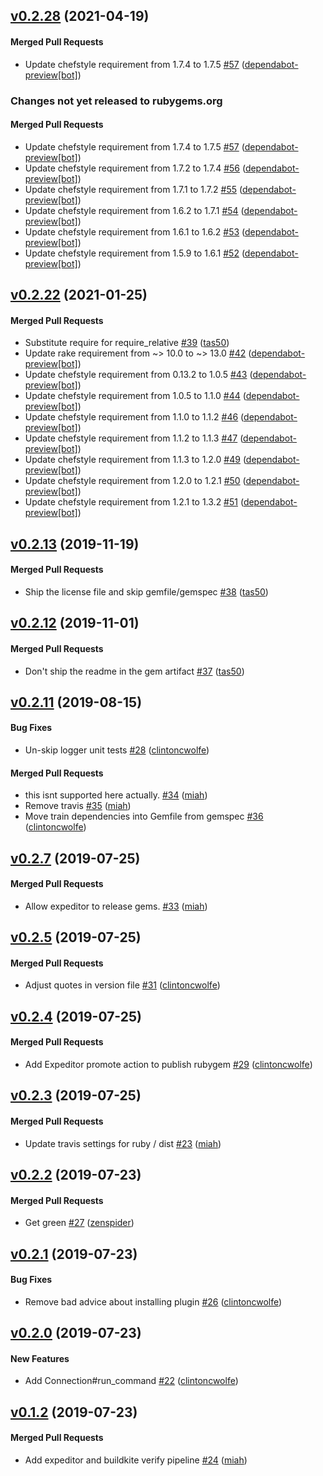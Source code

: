 <!-- latest_release 0.2.28 -->
## [v0.2.28](https://github.com/inspec/train-habitat/tree/v0.2.28) (2021-04-19)

#### Merged Pull Requests
- Update chefstyle requirement from 1.7.4 to 1.7.5 [#57](https://github.com/inspec/train-habitat/pull/57) ([dependabot-preview[bot]](https://github.com/dependabot-preview[bot]))
<!-- latest_release -->

<!-- release_rollup since=0.2.22 -->
### Changes not yet released to rubygems.org

#### Merged Pull Requests
- Update chefstyle requirement from 1.7.4 to 1.7.5 [#57](https://github.com/inspec/train-habitat/pull/57) ([dependabot-preview[bot]](https://github.com/dependabot-preview[bot])) <!-- 0.2.28 -->
- Update chefstyle requirement from 1.7.2 to 1.7.4 [#56](https://github.com/inspec/train-habitat/pull/56) ([dependabot-preview[bot]](https://github.com/dependabot-preview[bot])) <!-- 0.2.27 -->
- Update chefstyle requirement from 1.7.1 to 1.7.2 [#55](https://github.com/inspec/train-habitat/pull/55) ([dependabot-preview[bot]](https://github.com/dependabot-preview[bot])) <!-- 0.2.26 -->
- Update chefstyle requirement from 1.6.2 to 1.7.1 [#54](https://github.com/inspec/train-habitat/pull/54) ([dependabot-preview[bot]](https://github.com/dependabot-preview[bot])) <!-- 0.2.25 -->
- Update chefstyle requirement from 1.6.1 to 1.6.2 [#53](https://github.com/inspec/train-habitat/pull/53) ([dependabot-preview[bot]](https://github.com/dependabot-preview[bot])) <!-- 0.2.24 -->
- Update chefstyle requirement from 1.5.9 to 1.6.1 [#52](https://github.com/inspec/train-habitat/pull/52) ([dependabot-preview[bot]](https://github.com/dependabot-preview[bot])) <!-- 0.2.23 -->
<!-- release_rollup -->

<!-- latest_stable_release -->
## [v0.2.22](https://github.com/inspec/train-habitat/tree/v0.2.22) (2021-01-25)

#### Merged Pull Requests
- Substitute require for require_relative [#39](https://github.com/inspec/train-habitat/pull/39) ([tas50](https://github.com/tas50))
- Update rake requirement from ~&gt; 10.0 to ~&gt; 13.0 [#42](https://github.com/inspec/train-habitat/pull/42) ([dependabot-preview[bot]](https://github.com/dependabot-preview[bot]))
- Update chefstyle requirement from 0.13.2 to 1.0.5 [#43](https://github.com/inspec/train-habitat/pull/43) ([dependabot-preview[bot]](https://github.com/dependabot-preview[bot]))
- Update chefstyle requirement from 1.0.5 to 1.1.0 [#44](https://github.com/inspec/train-habitat/pull/44) ([dependabot-preview[bot]](https://github.com/dependabot-preview[bot]))
- Update chefstyle requirement from 1.1.0 to 1.1.2 [#46](https://github.com/inspec/train-habitat/pull/46) ([dependabot-preview[bot]](https://github.com/dependabot-preview[bot]))
- Update chefstyle requirement from 1.1.2 to 1.1.3 [#47](https://github.com/inspec/train-habitat/pull/47) ([dependabot-preview[bot]](https://github.com/dependabot-preview[bot]))
- Update chefstyle requirement from 1.1.3 to 1.2.0 [#49](https://github.com/inspec/train-habitat/pull/49) ([dependabot-preview[bot]](https://github.com/dependabot-preview[bot]))
- Update chefstyle requirement from 1.2.0 to 1.2.1 [#50](https://github.com/inspec/train-habitat/pull/50) ([dependabot-preview[bot]](https://github.com/dependabot-preview[bot]))
- Update chefstyle requirement from 1.2.1 to 1.3.2 [#51](https://github.com/inspec/train-habitat/pull/51) ([dependabot-preview[bot]](https://github.com/dependabot-preview[bot]))
<!-- latest_stable_release -->

## [v0.2.13](https://github.com/inspec/train-habitat/tree/v0.2.13) (2019-11-19)

#### Merged Pull Requests
- Ship the license file and skip gemfile/gemspec [#38](https://github.com/inspec/train-habitat/pull/38) ([tas50](https://github.com/tas50))

## [v0.2.12](https://github.com/inspec/train-habitat/tree/v0.2.12) (2019-11-01)

#### Merged Pull Requests
- Don&#39;t ship the readme in the gem artifact [#37](https://github.com/inspec/train-habitat/pull/37) ([tas50](https://github.com/tas50))

## [v0.2.11](https://github.com/inspec/train-habitat/tree/v0.2.11) (2019-08-15)

#### Bug Fixes
- Un-skip logger unit tests [#28](https://github.com/inspec/train-habitat/pull/28) ([clintoncwolfe](https://github.com/clintoncwolfe))

#### Merged Pull Requests
- this isnt supported here actually. [#34](https://github.com/inspec/train-habitat/pull/34) ([miah](https://github.com/miah))
- Remove travis [#35](https://github.com/inspec/train-habitat/pull/35) ([miah](https://github.com/miah))
- Move train dependencies into Gemfile from gemspec [#36](https://github.com/inspec/train-habitat/pull/36) ([clintoncwolfe](https://github.com/clintoncwolfe))

## [v0.2.7](https://github.com/inspec/train-habitat/tree/v0.2.7) (2019-07-25)

#### Merged Pull Requests
- Allow expeditor to release gems. [#33](https://github.com/inspec/train-habitat/pull/33) ([miah](https://github.com/miah))



## [v0.2.5](https://github.com/inspec/train-habitat/tree/v0.2.5) (2019-07-25)

#### Merged Pull Requests
- Adjust quotes in version file [#31](https://github.com/inspec/train-habitat/pull/31) ([clintoncwolfe](https://github.com/clintoncwolfe))

## [v0.2.4](https://github.com/inspec/train-habitat/tree/v0.2.4) (2019-07-25)

#### Merged Pull Requests
- Add Expeditor promote action to publish rubygem [#29](https://github.com/inspec/train-habitat/pull/29) ([clintoncwolfe](https://github.com/clintoncwolfe))

## [v0.2.3](https://github.com/inspec/train-habitat/tree/v0.2.3) (2019-07-25)

#### Merged Pull Requests
- Update travis settings for ruby / dist [#23](https://github.com/inspec/train-habitat/pull/23) ([miah](https://github.com/miah))

## [v0.2.2](https://github.com/inspec/train-habitat/tree/v0.2.2) (2019-07-23)

#### Merged Pull Requests
- Get green [#27](https://github.com/inspec/train-habitat/pull/27) ([zenspider](https://github.com/zenspider))

## [v0.2.1](https://github.com/inspec/train-habitat/tree/v0.2.1) (2019-07-23)

#### Bug Fixes
- Remove bad advice about installing plugin [#26](https://github.com/inspec/train-habitat/pull/26) ([clintoncwolfe](https://github.com/clintoncwolfe))

## [v0.2.0](https://github.com/inspec/train-habitat/tree/v0.2.0) (2019-07-23)

#### New Features
- Add Connection#run_command [#22](https://github.com/inspec/train-habitat/pull/22) ([clintoncwolfe](https://github.com/clintoncwolfe))

## [v0.1.2](https://github.com/inspec/train-habitat/tree/v0.1.2) (2019-07-23)

#### Merged Pull Requests
- Add expeditor and buildkite verify pipeline [#24](https://github.com/inspec/train-habitat/pull/24) ([miah](https://github.com/miah))
